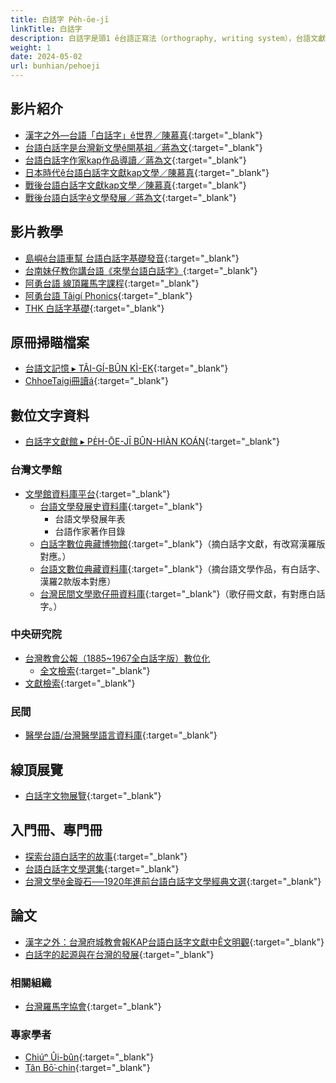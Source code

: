 ```yaml
---
title: 白話字 Pe̍h-ōe-jī
linkTitle: 白話字
description: 白話字是頭1 ê台語正寫法（orthography, writing system），台語文獻數量mā siōng chē（the most）。
weight: 1
date: 2024-05-02
url: bunhian/pehoeji
---
```


## 影片紹介

- [漢字之外—台語「白話字」ê世界／陳慕真](https://www.youtube.com/watch?v=I4rVEGpldfw&list=PLY6hOIPHm4CSptdd0lcjtFxQFfIGevU7a&index=2){:target="_blank"}
- [台語白話字是台灣新文學ê開基祖／蔣為文](https://www.youtube.com/watch?v=90upiYlEOXw&list=PLY6hOIPHm4CT5cv9GbChCt7_ZJLjvwtLq&index=4){:target="_blank"}
- [台語白話字作家kap作品導讀／蔣為文](https://www.youtube.com/watch?v=0Azk46Y5IOY&list=PLY6hOIPHm4CQnTCyRnkiugYY-g50fl7ay&index=2){:target="_blank"}
- [日本時代ê台語白話字文獻kap文學／陳慕真](https://www.youtube.com/watch?v=tst7Sv1u-IY&list=PLY6hOIPHm4CSptdd0lcjtFxQFfIGevU7a&index=2){:target="_blank"}
- [戰後台語白話字文獻kap文學／陳慕真](https://www.youtube.com/watch?v=t32s81A2JOw&list=PLY6hOIPHm4CSptdd0lcjtFxQFfIGevU7a&index=3){:target="_blank"}
- [戰後台語白話字ê文學發展／蔣為文](https://www.youtube.com/watch?v=6O33PTrWobw&list=PLY6hOIPHm4CQnTCyRnkiugYY-g50fl7ay&index=1){:target="_blank"}

## 影片教學

- [島嶼ê台語車幫 台語白話字基礎發音](https://www.youtube.com/playlist?list=PLS1s7edHAnhau1ZYuJCDLCZllzNmMqwds){:target="_blank"}
- [台南妹仔教你講台語《來學台語白話字》](https://www.youtube.com/playlist?list=PLxpdI6PlRbFfEgZlts7p-otEABnoKsb1j){:target="_blank"}
- [阿勇台語 線頂羅馬字課程](https://www.youtube.com/playlist?list=PLTSKFutIq9d3nfUWJ0LyuTfl6TI5EtT4W){:target="_blank"}
- [阿勇台語 Tâigí Phonics](https://www.youtube.com/playlist?list=PLTSKFutIq9d1YCzD8RgIjpGsR9R34-BLt){:target="_blank"}
- [THK 白話字基礎](https://www.youtube.com/playlist?list=PL_G_Ob084WFpe8MtRKj3Aop-i4fvMwlEC){:target="_blank"}

## 原冊掃瞄檔案

- [台語文記憶 ▸ TÂI-GÍ-BÛN KÌ-EK](https://kiek.taigi.info/){:target="_blank"}
- [ChhoeTaigi冊讀á](https://thak.taigi.info){:target="_blank"}

## 數位文字資料

- [白話字文獻館 ▸ PE̍H-ŌE-JĪ BÛN-HIÀN KOÁN](https://bunhiankoan.poj.tw/){:target="_blank"}

### 台灣文學館

- [文學館資料庫平台](https://db.nmtl.gov.tw/){:target="_blank"}
  - [台語文學發展史資料庫](https://db.nmtl.gov.tw/site3/index){:target="_blank"}
    - 台語文學發展年表
    - 台語作家著作目錄
  - [白話字數位典藏博物館](https://db.nmtl.gov.tw/site3/home){:target="_blank"}（摘白話字文獻，有改寫漢羅版對應。）
  - [台語文數位典藏資料庫](https://db.nmtl.gov.tw/site3/dindex){:target="_blank"}（摘台語文學作品，有白話字、漢羅2款版本對應）
  - [台灣民間文學歌仔冊資料庫](https://db.nmtl.gov.tw/site4/s5/index){:target="_blank"}（歌仔冊文獻，有對應白話字。）

### 中央研究院

- [台灣教會公報（1885~1967全白話字版）數位化](https://minhakk{:target="_blank"}a.ling.sinica.edu.tw/bkg/ke-si/khoann-chheh.php)
  - [全文檢索](http://minhakka.ling.sinica.edu.tw/bkg/choan-bun-kiam-sek.php?gi_gian=hoa){:target="_blank"}
- [文獻檢索](http://minhakka.ling.sinica.edu.tw/bkg/bkg.php?gi_gian=hoa){:target="_blank"}

### 民間

- [醫學台語/台灣醫學語言資料庫](http://chuliaukhou.blogspot.com/){:target="_blank"}

## 線頂展覽

- [白話字文物展覽](http://www.de-han.org/pehoeji/exhibits/index.htm){:target="_blank"}

## 入門冊、專門冊

- [探索台語白話字的故事](https://www.nmtl.gov.tw/publicationmore?uid=176&pid=2159){:target="_blank"}
- [台語白話字文學選集](https://www.nmtl.gov.tw/publicationmore?uid=176&pid=1844){:target="_blank"}
- [台灣文學ê金璇石──1920年進前台語白話字文學經典文選](https://www.atsiu.com/product_1638424.html){:target="_blank"}

## 論文

- [漢字之外：台灣府城教會報KAP台語白話字文獻中Ê文明觀](https://www.sanmin.com.tw/Product/index/001472875){:target="_blank"}
- [白話字的起源與在台灣的發展](https://www.ntl.edu.tw/public/ntl/4216/%E9%99%B3%E6%85%95%E7%9C%9F%E5%85%A8%E6%96%87.pdf){:target="_blank"}

### 相關組織

- [台灣羅馬字協會](https://tlh.org.tw/tai/){:target="_blank"}

### 專家學者

- [Chiúⁿ Ûi-bûn](https://www.facebook.com/uibunoffice){:target="_blank"}
- [Tân Bō͘-chin](https://twl.ncku.edu.tw/p/404-1143-236207.php?Lang=zh-tw){:target="_blank"}
